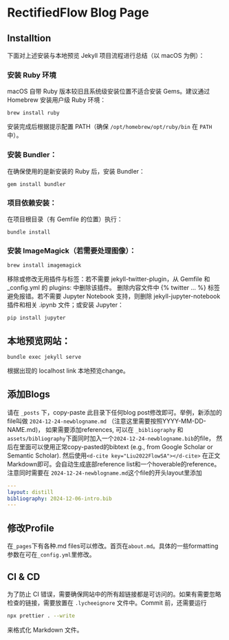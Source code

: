 # RectifiedFlow Blog Page

## Installtion

下面对上述安装与本地预览 Jekyll 项目流程进行总结（以 macOS 为例）：

### 安装 Ruby 环境

macOS 自带 Ruby 版本较旧且系统级安装位置不适合安装 Gems。建议通过 Homebrew 安装用户级 Ruby 环境：

```shell
brew install ruby
```

安装完成后根据提示配置 PATH（确保 `/opt/homebrew/opt/ruby/bin` 在 `PATH` 中）。

### 安装 Bundler：

在确保使用的是新安装的 Ruby 后，安装 Bundler：

```shell
gem install bundler
```

### 项目依赖安装：

在项目根目录（有 Gemfile 的位置）执行：

```shell
bundle install
```

### 安装 ImageMagick（若需要处理图像）：

```shell
brew install imagemagick
```

移除或修改无用插件与标签：若不需要 jekyll-twitter-plugin，从 Gemfile 和 \_config.yml 的 plugins: 中删除该插件。 删除内容文件中 {% twitter ... %} 标签避免报错。若不需要 Jupyter Notebook 支持，则删除 jekyll-jupyter-notebook 插件和相关 .ipynb 文件；或安装 Jupyter：

```shell
pip install jupyter
```

## 本地预览网站：

```shell
bundle exec jekyll serve
```

根据出现的 localhost link 本地预览change。

## 添加Blogs

请在 `_posts` 下，copy-paste 此目录下任何blog post修改即可。举例，新添加的file叫做 `2024-12-24-newblogname.md` （注意这里需要按照YYYY-MM-DD-NAME.md)， 如果需要添加references, 可以在 `_bibliography` 和 `assets/bibliography`下面同时加入一个`2024-12-24-newblogname.bib`的file， 然后在里面可以使用正常copy-pasted的bibtext (e.g., from Google Scholar or Semantic Scholar). 然后使用`<d-cite key="Liu2022FlowSA"></d-cite>` 在正文Markdown即可。会自动生成底部reference list和一个hoverable的reference。注意同时需要在 `2024-12-24-newblogname.md`这个file的开头layout里添加

```yaml
---
layout: distill
bibliography: 2024-12-06-intro.bib
---
```

## 修改Profile

在`_pages`下有各种.md files可以修改。首页在`about.md`。具体的一些formatting参数在可在`_config.yml`里修改。

## CI & CD

为了防止 CI 错误，需要确保网站中的所有超链接都是可访问的。如果有需要忽略检查的链接，需要放置在 `.lycheeignore` 文件中。Commit 前，还需要运行

```sh
npx prettier . --write
```

来格式化 Markdown 文件。
